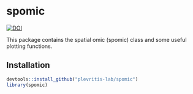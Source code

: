 # spomic
[![DOI](https://zenodo.org/badge/1008080254.svg)](https://doi.org/10.5281/zenodo.17058878)

This package contains the spatial omic (spomic) class and some useful plotting functions.

## Installation
```r
devtools::install_github("plevritis-lab/spomic")
library(spomic)
```
